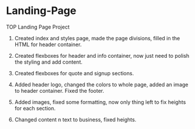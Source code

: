 # Landing-Page
TOP Landing Page Project


1. Created index and styles page, made the page divisions, filled in the HTML for header container.

2. Created flexboxes for header and info container, now just need to polish the styling and add content.

3. Created flexboxes for quote and signup sections.

4. Added header logo, changed the colors to whole page, added an image to header container. Fixed the footer. 

5. Added images, fixed some formatting, now only thing left to fix heights for each section.

6. Changed content n text to business, fixed heights.